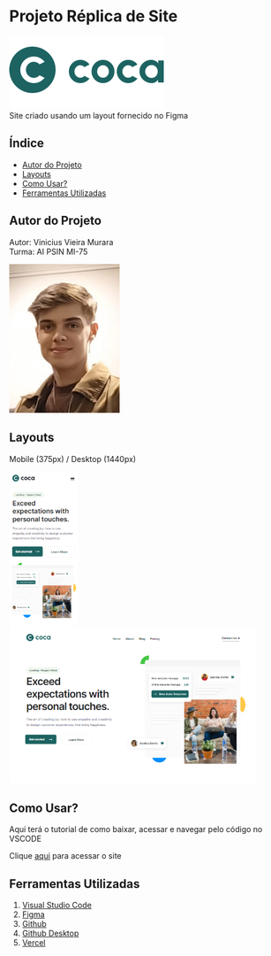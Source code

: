 # Projeto Réplica de Site
![Logo](./img/Logo-2.svg)<br>
Site criado usando um layout fornecido no Figma

## Índice
- <a href="#autor-do-projeto">Autor do Projeto</a>
- <a href="#layouts">Layouts</a>
- <a href="#como-usar">Como Usar?</a>
- <a href="#ferramentas-utilizadas">Ferramentas Utilizadas</a>

## Autor do Projeto
Autor: Vinicius Vieira Murara<br>
Turma: AI PSIN MI-75

<img style="width: 200px" src="./img/autor.jpeg">

## Layouts
Mobile (375px) / Desktop (1440px)<br>

<img style="width: 124px" src="./img/TelaMobile2.png"> <img style="width: 448px" src="./img/TelaDesktop.png">


## Como Usar?
Aqui terá o tutorial de como baixar, acessar e navegar pelo código no VSCODE

Clique [aqui](https://site-coca.vercel.app/) para acessar o site

## Ferramentas Utilizadas
1. [Visual Studio Code](https://code.visualstudio.com/)
2. [Figma](https://www.figma.com/pt-br/)
3. [Github](https://github.com/)
4. [Github Desktop](https://github.com/apps/desktop)
5. [Vercel](https://vercel.com/)